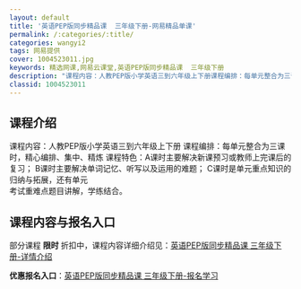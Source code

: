 ```yaml
---
layout: default
title: '英语PEP版同步精品课  三年级下册-网易精品单课'
permalink: /:categories/:title/
categories: wangyi2
tags: 网易提供
cover: 1004523011.jpg
keywords: 精选网课,网易云课堂,英语PEP版同步精品课  三年级下册
description: "课程内容：人教PEP版小学英语三到六年级上下册课程编排：每单元整合为三课时，精心编排、集中、精炼课程特色：A课时主要解决新课预习或教师上完课后的复习；B课时主要解决单词记忆、听写以及运用的难"
classid: 1004523011
---
```


## 课程介绍

课程内容：人教PEP版小学英语三到六年级上下册
课程编排：每单元整合为三课时，精心编排、集中、精炼
课程特色：A课时主要解决新课预习或教师上完课后的复习；
                    B课时主要解决单词记忆、听写以及运用的难题；
                   C课时是单元重点知识的归纳与拓展，还有单元              
                      考试重难点题目讲解，学练结合。

## 课程内容与报名入口

部分课程 **限时** 折扣中，课程内容详细介绍见：[英语PEP版同步精品课  三年级下册-详情介绍](https://study.163.com/course/introduction/1004523011.htm?share=1&shareId=1025206652&utm_campaign=share&utm_medium=iphoneShare&utm_source=&utm_u=1025206652)

**优惠报名入口**：[英语PEP版同步精品课  三年级下册-报名学习](https://study.163.com/course/introduction/1004523011.htm?share=1&shareId=1025206652&utm_campaign=share&utm_medium=iphoneShare&utm_source=&utm_u=1025206652)

